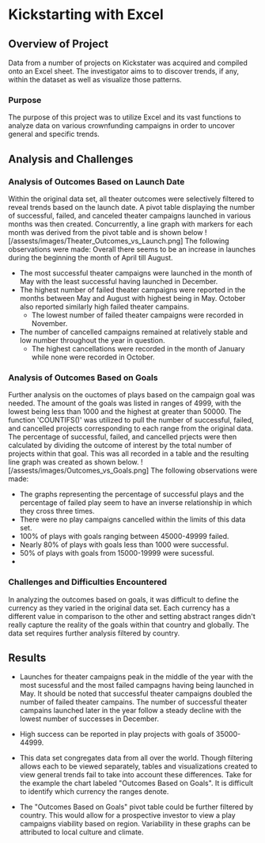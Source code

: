 # Kickstarting with Excel

## Overview of Project
Data from a number of projects on Kickstater was acquired and compiled onto an Excel sheet. The investigator aims to to discover trends, if any, within the dataset as well as visualize those patterns.  

### Purpose
The purpose of this project was to utilize Excel and its vast functions to analyze data on various crownfunding campaigns in order to uncover general and specific trends.

## Analysis and Challenges

### Analysis of Outcomes Based on Launch Date
Within the original data set, all theater outcomes were selectively filtered to reveal trends based on the launch date. A pivot table displaying the number of successful, failed, and canceled theater campaigns launched in various months was then created. Concurrently, a line graph with markers for each month was derived from the pivot table and is shown below
 ![/assests/images/Theater_Outcomes_vs_Launch.png]
The following observations were made:
Overall there seems to be an increase in launches during the beginning the month of April till August. 
- The most successful theater campaigns were launched in the month of May with the least successful having launched in December.
- The highest number of failed theater campaigns were reported in the months between May and August with highest being in May. October also reported similarly high failed theater campains. 
  - The lowest number of failed theater campaigns were recorded in November.
- The number of cancelled campaigns remained at relatively stable and low number throughout the year in question. 
  - The highest cancellations were recorded in the month of January while none were recorded in October.

### Analysis of Outcomes Based on Goals
Further analysis on the ouctomes of plays based on the campaign goal was needed. The amount of the goals was listed in ranges of 4999, with the lowest being less than 1000 and the highest at greater than 50000. The function 'COUNTIFS()' was utilized to pull the number of successful, failed, and cancelled projects corresponding to each range from the original data. The percentage of successful, failed, and cancelled prjects were then calculated by dividing the outcome of interest by the total number of projects within that goal. This was all recorded in a table and the resulting line graph was created as shown below. 
![/assests/images/Outcomes_vs_Goals.png]
The following observations were made:
- The graphs representing the percentage of successful plays and the percentage of failed play seem to have an inverse relationship in which they cross three times.
- There were no play campaigns cancelled within the limits of this data set.
- 100% of plays with goals ranging between 45000-49999 failed.
- Nearly 80% of plays with goals less than 1000 were successful.
- 50% of plays with goals from 15000-19999 were sucessful.
- 

### Challenges and Difficulties Encountered
In analyzing the outcomes based on goals, it was difficult to define the currency as they varied in the original data set. Each currency has a different value in comparison to the other and setting abstract ranges didn't really capture the reality of the goals within that country and globally. The data set requires further analysis filtered by country. 

## Results

- Launches for theater campaigns peak in the middle of the year with the most sucessful and the most failed campagns having being launched in May. It should be noted that successful theater campaigns doubled the number of failed theater campains. The number of successful theater campains launched later in the year follow a steady decline with the lowest number of successes in December. 

- High success can be reported in play projects with goals of 35000-44999. 

- This data set congregates data from all over the world. Though filtering allows each to be viewed separately, tables and visualizations created to view general trends fail to take into account these differences. Take for the example the chart labeled "Outcomes Based on Goals". It is difficult to identify which currency the ranges denote.

- The "Outcomes Based on Goals" pivot table could be further filtered by country. This would allow for a prospective investor to view a play campaigns viability based on region. Variability in these graphs can be attributed to local culture and climate. 


